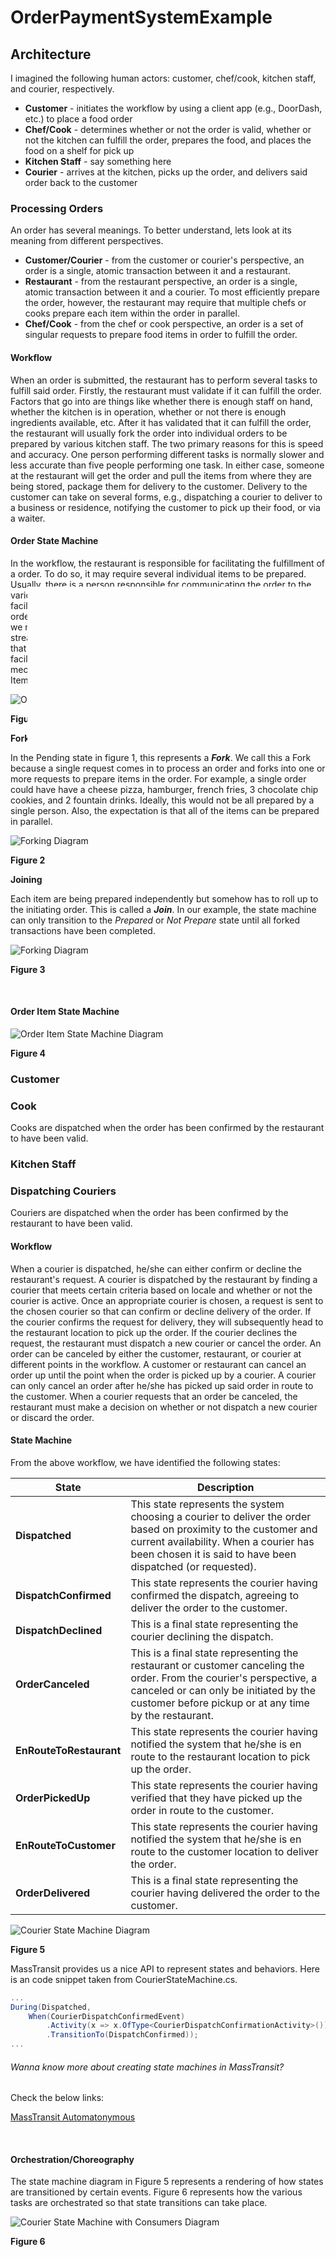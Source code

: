 # OrderPaymentSystemExample

## Architecture

I imagined the following human actors: customer, chef/cook, kitchen staff, and courier, respectively.

- **Customer** - initiates the workflow by using a client app (e.g., DoorDash, etc.) to place a food order
- **Chef/Cook** - determines whether or not the order is valid, whether or not the kitchen can fulfill the order, prepares the food, and places the food on a shelf
for pick up
- **Kitchen Staff** - say something here
- **Courier** - arrives at the kitchen, picks up the order, and delivers said order back to the customer

### Processing Orders

An order has several meanings. To better understand, lets look at its meaning from different perspectives.
- **Customer/Courier** - from the customer or courier's perspective, an order is a single, atomic transaction between it and a restaurant.
- **Restaurant** - from the restaurant perspective, an order is a single, atomic transaction between it and a courier. To most efficiently prepare the order, however, the restaurant may require that multiple chefs or cooks prepare each item within the order in parallel.
- **Chef/Cook** - from the chef or cook perspective, an order is a set of singular requests to prepare food items in order to fulfill the order.

#### Workflow

When an order is submitted, the restaurant has to perform several tasks to fulfill said order. Firstly, the restaurant must validate if it can fulfill the
order. Factors that go into are things like whether there is enough staff on hand, whether the kitchen is in operation, whether or not there is enough
ingredients available, etc. After it has validated that it can fulfill the order, the restaurant will usually fork the order into individual orders to be
prepared by various kitchen staff. The two primary reasons for this is speed and accuracy. One person performing different tasks is normally slower and less
accurate than five people performing one task. In either case, someone at the restaurant will get the order and pull the items from where they are being stored,
package them for delivery to the customer. Delivery to the customer can take on several forms, e.g., dispatching a courier to deliver to a business or
residence, notifying the customer to pick up their food, or via a waiter. 

#### Order State Machine

In the workflow, the restaurant is responsible for facilitating the fulfillment of a order. To do so, it may require several individual items to be prepared.
Usually, there is a person responsible for communicating the order to the various kitchen staff responsible for preparing each item in the order. This
facilitator will then ensure that the order is delivered to the customer. The order status is a summary of the statuses of the items being prepared. So, we
need something to decompose (i.e. fork) an order into several work streams and gather (i.e. join) the results of each work stream into an order that
can be delivered to the customer. We will call the mechanism that facilitates the preparation of an order, Order State Machine, and the mechanism that is
responsible for preparing the items in the order, Order Item State Machine.

![Order State Machine Diagram](OrderStateMachine.png)

**Figure 1**

**Forking**

In the Pending state in figure 1, this represents a ***Fork***. We call this a Fork because a single request comes in to process an order and forks into
one or more requests to prepare items in the order. For example, a single order could have have a cheese pizza, hamburger, french fries, 3 chocolate chip
cookies, and 2 fountain drinks. Ideally, this would not be all prepared by a single person. Also, the expectation is that all of the items can be prepared
in parallel.

![Forking Diagram](Forking.png)

**Figure 2**

**Joining**

Each item are being prepared independently but somehow has to roll up to the initiating order. This is called a ***Join***. In our example, the state machine
can only transition to the *Prepared* or *Not Prepare* state until all forked transactions have been completed.
 
![Forking Diagram](Joining.png)

**Figure 3**

<br>

#### Order Item State Machine

![Order Item State Machine Diagram](OrderItemStateMachine.png)

**Figure 4**


### Customer

### Cook

Cooks are dispatched when the order has been confirmed by the restaurant to have been valid.



### Kitchen Staff


### Dispatching Couriers

Couriers are dispatched when the order has been confirmed by the restaurant to have been valid.

#### Workflow

When a courier is dispatched, he/she can either confirm or decline the restaurant's request. A courier is dispatched by the restaurant by finding a courier
that meets certain criteria based on locale and whether or not the courier is active. Once an appropriate courier is chosen, a request is sent to the chosen
courier so that can confirm or decline delivery of the order. If the courier confirms the request for delivery, they will subsequently head to the restaurant
location to pick up the order. If the courier declines the request, the restaurant must dispatch a new courier or cancel the order. An order can be canceled
by either the customer, restaurant, or courier at different points in the workflow. A customer or restaurant can cancel an order up until the point when the
order is picked up by a courier. A courier can only cancel an order after he/she has picked up said order in route to the customer. When a courier requests
that an order be canceled, the restaurant must make a decision on whether or not dispatch a new courier or discard the order.

#### State Machine

From the above workflow, we have identified the following states:

| State | Description |
|---|---|
| **Dispatched** | This state represents the system choosing a courier to deliver the order based on proximity to the customer and current availability. When a courier has been chosen it is said to have been dispatched (or requested). |
| **DispatchConfirmed** | This state represents the courier having confirmed the dispatch, agreeing to deliver the order to the customer. |
| **DispatchDeclined** | This is a final state representing the courier declining the dispatch. |
| **OrderCanceled** | This is a final state representing the restaurant or customer canceling the order. From the courier's perspective, a canceled or can only be initiated by the customer before pickup or at any time by the restaurant. |
| **EnRouteToRestaurant** | This state represents the courier having notified the system that he/she is en route to the restaurant location to pick up the order. |
| **OrderPickedUp** | This state represents the courier having verified that they have picked up the order in route to the customer. |
| **EnRouteToCustomer** | This state represents the courier having notified the system that he/she is en route to the customer location to deliver the order. |
| **OrderDelivered** | This is a final state representing the courier having delivered the order to the customer. |

![Courier State Machine Diagram](CourierStateMachine.png)

**Figure 5**

MassTransit provides us a nice API to represent states and behaviors. Here is an code snippet taken from CourierStateMachine.cs.

```c#
...
During(Dispatched,
    When(CourierDispatchConfirmedEvent)
        .Activity(x => x.OfType<CourierDispatchConfirmationActivity>())
        .TransitionTo(DispatchConfirmed));
...
```

###### Wanna know more about creating state machines in MassTransit?

Check the below links:

[MassTransit Automatonymous](https://masstransit-project.com/usage/sagas/automatonymous.html#automatonymous)

<br>

####  Orchestration/Choreography
The state machine diagram in Figure 5 represents a rendering of how states are transitioned by certain events. Figure 6 represents how the various tasks are
orchestrated so that state transitions can take place.

![Courier State Machine with Consumers Diagram](CourierStateMachineWithConsumers.png)

**Figure 6**




